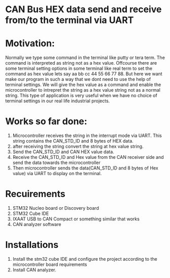 # CAN Bus HEX data send and receive from/to the terminal via UART

# Motivation:
Normally we type some command in the terminal like putty or tera term. The command is interpreted as string not as a hex value. Offcourse there are some terminal setting options in some terminal like real term to set the command as hex value lets say aa bb cc 44 55 66 77 88. But here we want make our program in such a way that we dont need to use the help of terminal settings. We will give the hex value as a command and enable the microcontroller to intrepret the string  as a hex value string not as a normal string. This type of application is very useful when we have no choice of terminal settings in our real life industrial projects.

# Works so far done:
1. Microcontroller  receives the string in the interrupt mode via UART. This string contains the CAN_STD_ID and 8 bytes of HEX data.
2. after receiving the string convert the string at hex value string. 
3. Send the CAN_STD_ID and CAN HEX value data.
4. Receive the CAN_STD_ID and Hex value from the CAN receiver side and send the data towards the microcontroller
5. Then microcontroller sends the data(CAN_STD_ID and 8 bytes of Hex value) via UART to display on the terminal.

# Recuirements 
1. STM32 Nucleo board or Discovery board
2. STM32 Cube IDE
3. IXAAT USB to CAN Compact or something similar that works
4. CAN analyzer software

# Installations
1. Install the stm32 cube IDE and configure the project according to the microcontroller board requirements
2. Install CAN analyzer.
